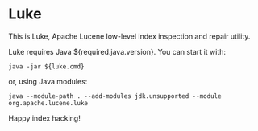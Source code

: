 <!--
    Licensed to the Apache Software Foundation (ASF) under one or more
    contributor license agreements.  See the NOTICE file distributed with
    this work for additional information regarding copyright ownership.
    The ASF licenses this file to You under the Apache License, Version 2.0
    the "License"); you may not use this file except in compliance with
    the License.  You may obtain a copy of the License at

        http://www.apache.org/licenses/LICENSE-2.0

    Unless required by applicable law or agreed to in writing, software
    distributed under the License is distributed on an "AS IS" BASIS,
    WITHOUT WARRANTIES OR CONDITIONS OF ANY KIND, either express or implied.
    See the License for the specific language governing permissions and
    limitations under the License.
-->

# Luke

This is Luke, Apache Lucene low-level index inspection and repair utility.

Luke requires Java ${required.java.version}. You can start it with:
```
java -jar ${luke.cmd}
```

or, using Java modules:

```
java --module-path . --add-modules jdk.unsupported --module org.apache.lucene.luke
```

Happy index hacking!
